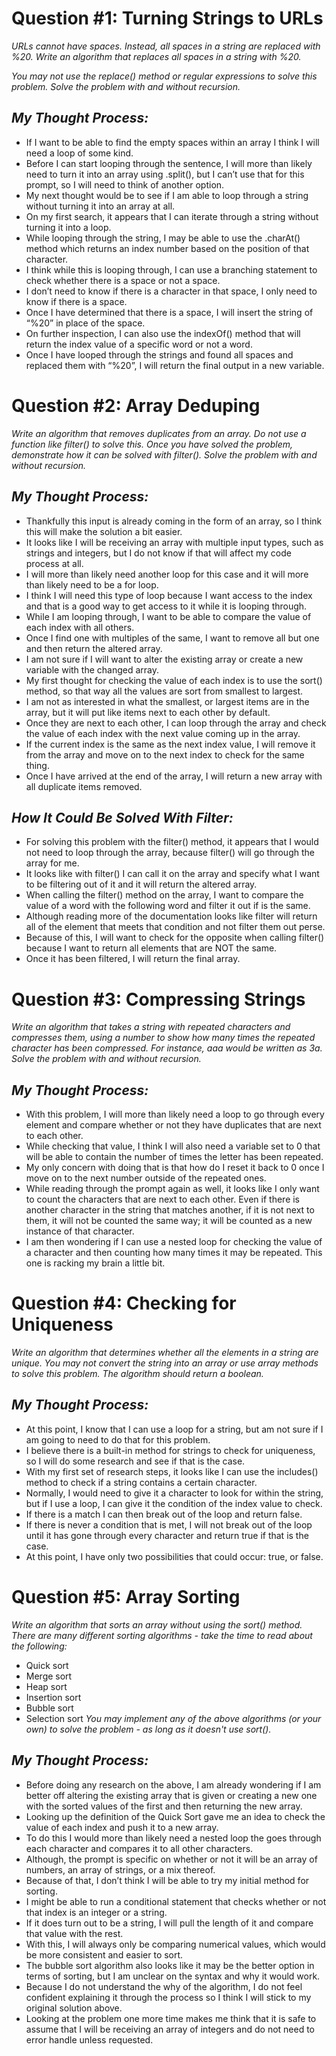 # Question #1: Turning Strings to URLs
_URLs cannot have spaces. Instead, all spaces in a string are replaced with %20. Write an algorithm that replaces all spaces in a string with %20._

_You may not use the replace() method or regular expressions to solve this problem. Solve the problem with and without recursion._

## _My Thought Process:_
* If I want to be able to find the empty spaces within an array I think I will need a loop of some kind.
* Before I can start looping through the sentence, I will more than likely need to turn it into an array using .split(), but I can’t use that for this prompt, so I will need to think of another option.
* My next thought would be to see if I am able to loop through a string without turning it into an array at all.
* On my first search, it appears that I can iterate through a string without turning it into a loop.
* While looping through the string, I may be able to use the .charAt() method which returns an index number based on the position of that character.
* I think while this is looping through, I can use a branching statement to check whether there is a space or not a space.
* I don’t need to know if there is a character in that space, I only need to know if there is a space.
* Once I have determined that there is a space, I will insert the string of “%20” in place of the space.
* On further inspection, I can also use the indexOf() method that will return the index value of a specific word or not a word.
* Once I have looped through the strings and found all spaces and replaced them with “%20”, I will return the final output in a new variable.

# Question #2: Array Deduping
_Write an algorithm that removes duplicates from an array. Do not use a function like filter() to solve this. Once you have solved the problem, demonstrate how it can be solved with filter(). Solve the problem with and without recursion._

## _My Thought Process:_
* Thankfully this input is already coming in the form of an array, so I think this will make the solution a bit easier.
* It looks like I will be receiving an array with multiple input types, such as strings and integers, but I do not know if that will affect my code process at all.
* I will more than likely need another loop for this case and it will more than likely need to be a for loop.
* I think I will need this type of loop because I want access to the index and that is a good way to get access to it while it is looping through.
* While I am looping through, I want to be able to compare the value of each index with all others.
* Once I find one with multiples of the same, I want to remove all but one and then return the altered array.
* I am not sure if I will want to alter the existing array or create a new variable with the changed array.
* My first thought for checking the value of each index is to use the sort() method, so that way all the values are sort from smallest to largest.
* I am not as interested in what the smallest, or largest items are in the array, but it will put like items next to each other by default.
* Once they are next to each other, I can loop through the array and check the value of each index with the next value coming up in the array.
* If the current index is the same as the next index value, I will remove it from the array and move on to the next index to check for the same thing.
* Once I have arrived at the end of the array, I will return a new array with all duplicate items removed.

## _How It Could Be Solved With Filter:_
* For solving this problem with the filter() method, it appears that I would not need to loop through the array, because filter() will go through the array for me.
* It looks like with filter() I can call it on the array and specify what I want to be filtering out of it and it will return the altered array.
* When calling the filter() method on the array, I want to compare the value of a word with the following word and filter it out if is the same.
* Although reading more of the documentation looks like filter will return all of the element that meets that condition and not filter them out perse.
* Because of this, I will want to check for the opposite when calling filter() because I want to return all elements that are NOT the same.
* Once it has been filtered, I will return the final array.

# Question #3: Compressing Strings
_Write an algorithm that takes a string with repeated characters and compresses them, using a number to show how many times the repeated character has been compressed. For instance, aaa would be written as 3a. Solve the problem with and without recursion._

## _My Thought Process:_
* With this problem, I will more than likely need a loop to go through every element and compare whether or not they have duplicates that are next to each other.
* While checking that value, I think I will also need a variable set to 0 that will be able to contain the number of times the letter has been repeated.
* My only concern with doing that is that how do I reset it back to 0 once I move on to the next number outside of the repeated ones.
* While reading through the prompt again as well, it looks like I only want to count the characters that are next to each other. Even if there is another character in the string that matches another, if it is not next to them, it will not be counted the same way; it will be counted as a new instance of that character.
* I am then wondering if I can use a nested loop for checking the value of a character and then counting how many times it may be repeated.
This one is racking my brain a little bit.

# Question #4: Checking for Uniqueness
_Write an algorithm that determines whether all the elements in a string are unique. You may not convert the string into an array or use array methods to solve this problem. The algorithm should return a boolean._

## _My Thought Process:_
* At this point, I know that I can use a loop for a string, but am not sure if I am going to need to do that for this problem.
* I believe there is a built-in method for strings to check for uniqueness, so I will do some research and see if that is the case.
* With my first set of research steps, it looks like I can use the includes() method to check if a string contains a certain character.
* Normally, I would need to give it a character to look for within the string, but if I use a loop, I can give it the condition of the index value to check.
* If there is a match I can then break out of the loop and return false.
* If there is never a condition that is met, I will not break out of the loop until it has gone through every character and return true if that is the case.
* At this point, I have only two possibilities that could occur: true, or false.

# Question #5: Array Sorting
_Write an algorithm that sorts an array without using the sort() method. There are many different sorting algorithms - take the time to read about the following:_
* Quick sort
* Merge sort
* Heap sort
* Insertion sort
* Bubble sort
* Selection sort
_You may implement any of the above algorithms (or your own) to solve the problem - as long as it doesn't use sort()._

## _My Thought Process:_
* Before doing any research on the above, I am already wondering if I am better off altering the existing array that is given or creating a new one with the sorted values of the first and then returning the new array.
* Looking up the definition of the Quick Sort gave me an idea to check the value of each index and push it to a new array.
* To do this I would more than likely need a nested loop the goes through each character and compares it to all other characters.
* Although, the prompt is specific on whether or not it will be an array of numbers, an array of strings, or a mix thereof.
* Because of that, I don’t think I will be able to try my initial method for sorting.
* I might be able to run a conditional statement that checks whether or not that index is an integer or a string.
* If it does turn out to be a string, I will pull the length of it and compare that value with the rest.
* With this, I will always only be comparing numerical values, which would be more consistent and easier to sort.
* The bubble sort algorithm also looks like it may be the better option in terms of sorting, but I am unclear on the syntax and why it would work.
* Because I do not understand the why of the algorithm, I do not feel confident explaining it through the process so I think I will stick to my original solution above.
* Looking at the problem one more time makes me think that it is safe to assume that I will be receiving an array of integers and do not need to error handle unless requested.
